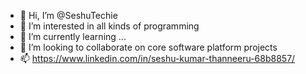 - 👋 Hi, I’m @SeshuTechie
- 👀 I’m interested in all kinds of programming
- 🌱 I’m currently learning ...
- 💞️ I’m looking to collaborate on core software platform projects 
- 📫 https://www.linkedin.com/in/seshu-kumar-thanneeru-68b8857/

<!---
SeshuTechie/SeshuTechie is a ✨ special ✨ repository because its `README.md` (this file) appears on your GitHub profile.
You can click the Preview link to take a look at your changes.
--->
